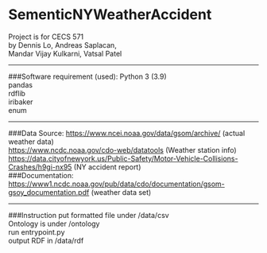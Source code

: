 # SementicNYWeatherAccident

Project is for CECS 571\
by Dennis Lo, Andreas Saplacan,\
Mandar Vijay Kulkarni, Vatsal Patel

---
###Software requirement (used):
Python 3 (3.9)\
pandas\
rdflib\
iribaker\
enum

---

###Data Source:
https://www.ncei.noaa.gov/data/gsom/archive/ (actual weather data)\
https://www.ncdc.noaa.gov/cdo-web/datatools (Weather station info)\
https://data.cityofnewyork.us/Public-Safety/Motor-Vehicle-Collisions-Crashes/h9gi-nx95 (NY accident report)\
###Documentation:
https://www1.ncdc.noaa.gov/pub/data/cdo/documentation/gsom-gsoy_documentation.pdf (weather data set)

---
###Instruction
put formatted file under /data/csv\
Ontology is under /ontology\
run entrypoint.py\
output RDF in /data/rdf
